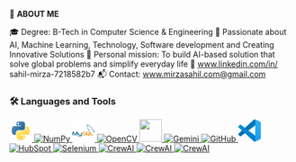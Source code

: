 🔗 **ABOUT ME**

🎓 Degree: B-Tech in Computer Science & Engineering 
🚀 Passionate about AI, Machine Learning, Technology, Software development and Creating Innovative Solutions
💬 Personal mission: To build AI-based solution that solve global problems and simplify everyday life 
📝 www.linkedin.com/in/
sahil-mirza-7218582b7
📬 Contact: www.mirzasahil.com@gmail.com


### 🛠️ Languages and Tools  

<p align="left">  
  <a href="https://www.python.org" target="_blank" rel="noreferrer">
    <img src="https://raw.githubusercontent.com/devicons/devicon/master/icons/python/python-original.svg" alt="Python" width="40" height="40"/>
  </a>  
  <a href="https://numpy.org/" target="_blank" rel="noreferrer">
    <img src="https://numpy.org/images/logo.svg" alt="NumPy" width="40" height="40"/>
  </a>  
  <a href="https://www.mysql.com/" target="_blank" rel="noreferrer">
    <img src="https://raw.githubusercontent.com/devicons/devicon/master/icons/mysql/mysql-original-wordmark.svg" alt="MySQL" width="40" height="40"/>
  </a>  
  <a href="https://opencv.org/" target="_blank" rel="noreferrer">
    <img src="https://opencv.org/wp-content/uploads/2022/05/logo.png" alt="OpenCV" width="40" height="40"/>
  </a>  
  <a href="https://openai.com/chatgpt" target="_blank" rel="noreferrer">
    <img src="https://upload.wikimedia.org/wikipedia/commons/thumb/e/ef/ChatGPT-Logo.svg/180px-ChatGPT-Logo.svg.png" width="40" height="40"/>
  </a>  
  <a href="https://gemini.google.com/" target="_blank" rel="noreferrer">
    <img src="https://www.gstatic.com/lamda/images/gemini_sparkle_v002_d4735304ff6292a690345.svg" alt="Gemini" width="40" height="40"/>
  </a>  
  <a href="https://github.com/" target="_blank" rel="noreferrer">
    <img src="https://upload.wikimedia.org/wikipedia/commons/9/91/Octicons-mark-github.svg" alt="GitHub" width="40" height="40"/>
  </a>  
  <a href="https://code.visualstudio.com/" target="_blank" rel="noreferrer">
    <img src="https://raw.githubusercontent.com/devicons/devicon/master/icons/vscode/vscode-original.svg" alt="VS Code" width="40" height="40"/>
  </a>  
  <a href="https://www.hubspot.com/" target="_blank" rel="noreferrer">
    <img src="https://cdn4.iconfinder.com/data/icons/logos-and-brands/512/168_Hubspot_logo_logos-512.png" alt="HubSpot" width="40" height="40"/>
  </a>  
  <a href="https://www.selenium.dev/" target="_blank" rel="noreferrer">
    <img src="https://upload.wikimedia.org/wikipedia/commons/d/d5/Selenium_Logo.png" alt="Selenium" width="40" height="40"/>
  </a>  
  <a href="https://github.com/joaomdmoura/crewAI" target="_blank" rel="noreferrer">
    <img src="https://freeappsai.com/wp-content/uploads/2024/12/CrewAI.png" alt="CrewAI" width="40" height="40"/>
  </a>  
 <a href="https://wordpress.com/" target="_blank" rel="noreferrer">
    <img src="https://encrypted-tbn0.gstatic.com/images?q=tbn:ANd9GcSzAxIzs2yRTPxONA1yBwMZdhkNwlqmIpxFug&s" alt="CrewAI" width="40" height="40"/>
  </a> 
<a href="https://asana.com/" target="_blank" rel="noreferrer">
    <img src="https://encrypted-tbn0.gstatic.com/images?q=tbn:ANd9GcRUFIN9-DlCrcOu5Ig217OZTex1O0W9wiVmDg&s" alt="CrewAI" width="40" height="40"/>
  </a>   
</p>
